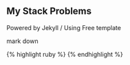 
## My Stack Problems

Powered by Jekyll / Using Free template  

mark down  

{% highlight ruby %}   {% endhighlight %}  

``` ```  

<code></code>  

